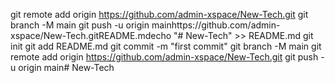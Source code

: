 git remote add origin https://github.com/admin-xspace/New-Tech.git
git branch -M main
git push -u origin mainhttps://github.com/admin-xspace/New-Tech.gitREADME.mdecho "# New-Tech" >> README.md
git init
git add README.md
git commit -m "first commit"
git branch -M main
git remote add origin https://github.com/admin-xspace/New-Tech.git
git push -u origin main# New-Tech
